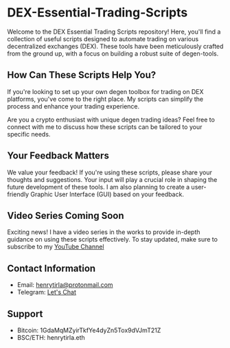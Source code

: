 # DEX-Essential-Trading-Scripts

Welcome to the DEX Essential Trading Scripts repository! Here, you'll find a collection of useful scripts designed to automate trading on various decentralized exchanges (DEX). These tools have been meticulously crafted from the ground up, with a focus on building a robust suite of degen-tools.

## How Can These Scripts Help You?

If you're looking to set up your own degen toolbox for trading on DEX platforms, you've come to the right place. My scripts can simplify the process and enhance your trading experience.

Are you a crypto enthusiast with unique degen trading ideas? Feel free to connect with me to discuss how these scripts can be tailored to your specific needs.



## Your Feedback Matters

We value your feedback! If you're using these scripts, please share your thoughts and suggestions. Your input will play a crucial role in shaping the future development of these tools. I am also planning to create a user-friendly Graphic User Interface (GUI) based on your feedback.

## Video Series Coming Soon
Exciting news! I have a video series in the works to provide in-depth guidance on using these scripts effectively. To stay updated, make sure to subscribe to my [YouTube Channel](https://www.youtube.com/henrytirla) 


## Contact Information

- Email: henrytirla@protonmail.com
- Telegram: [Let's Chat](https://t.me/henrytirla)

## Support

- Bitcoin: 1GdaMqMZyirTkfYe4dyZn5Tox9dVJmT21Z
- BSC/ETH: henrytirla.eth
